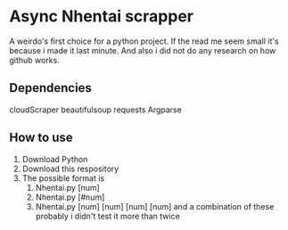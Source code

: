 # Async Nhentai scrapper

A weirdo's first choice for a python project. If the read me seem small it's because i made it last minute. And also i did not do any research on how github works.

## Dependencies

cloudScraper
beautifulsoup
requests
Argparse

## How to use

1. Download Python
2. Download this respository
3. The possible format is 
	1. Nhentai.py [num] 
	2. Nhentai.py [#num] 
	3. Nhentai.py [num] [num] [num] [num] and a combination of these probably i didn't test it more than twice
